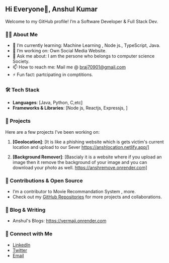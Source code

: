 ## Hi Everyone👋, Anshul Kumar 

Welcome to my GitHub profile! I’m a Software Developer & Full Stack Dev. 

### 👨‍💻 About Me

- 🌱 I’m currently learning: Machine Learning , Node js., TypeScript, Java.
- 💼 I’m working on: Own Social Media Website.
- 💬 Ask me about: I am the persone who belongs to computer science Society.
- 📫 How to reach me: Mail me @ braj70901@gmail.com 
- ⚡ Fun fact: partcipating in comptitions.

### 🛠️ Tech Stack

- **Languages**: [Java, Python, C,etc]
- **Frameworks & Libraries**: [Node js, Reactjs, Expressjs, ]

### 🚀 Projects

Here are a few projects I’ve been working on:

1. **[Geolocation]**: [It is like a phishing website which is gets victim's current location and upload to our Sever https://anshlocation.netlify.app/]

2. **[Background Remover]**: [Bascialy it is a website where if you upload an image then it remove the background of your image and you can download your photo as well. https://anshremove.onrender.com]

### 🌟 Contributions & Open Source

- I’m a contributor to Movie Recommandation System , more.
- Check out my [GitHub Repositories](https://github.com/Anshulrazz?tab=repositories) for more projects and collaborations.

### 📝 Blog & Writing

- Anshul's Blogs: https://vermaji.onrender.com

### 🤝 Connect with Me

- [LinkedIn](https://www.linkedin.com/in/anshul-kumar-b92421306)
- [Twitter](https://x.com/anshul_000012)
- [Email](mailto:your.braj70901@gmail.com)

